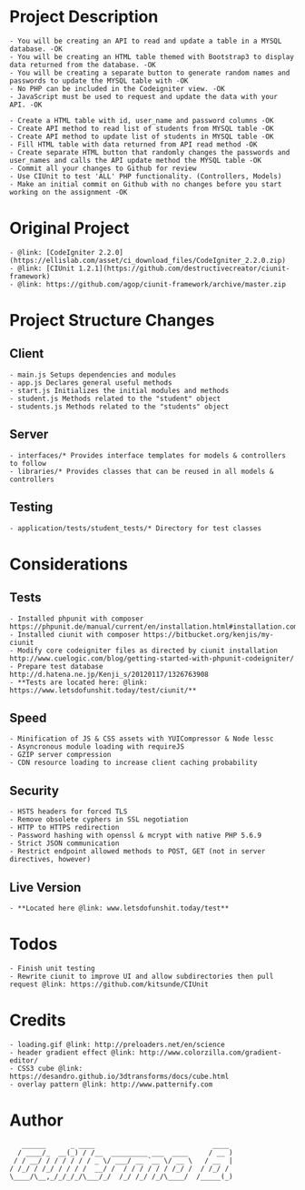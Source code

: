 Project Description
===================

    - You will be creating an API to read and update a table in a MYSQL database. -OK
    - You will be creating an HTML table themed with Bootstrap3 to display data returned from the database. -OK
    - You will be creating a separate button to generate random names and passwords to update the MYSQL table with -OK
    - No PHP can be included in the Codeigniter view. -OK
    - JavaScript must be used to request and update the data with your API. -OK

    - Create a HTML table with id, user_name and password columns -OK
    - Create API method to read list of students from MYSQL table -OK
    - Create API method to update list of students in MYSQL table -OK
    - Fill HTML table with data returned from API read method -OK
    - Create separate HTML button that randomly changes the passwords and user_names and calls the API update method the MYSQL table -OK
    - Commit all your changes to Github for review
    - Use CIUnit to test 'ALL' PHP functionality. (Controllers, Models)
    - Make an initial commit on Github with no changes before you start working on the assignment -OK

Original Project
================

    - @link: [CodeIgniter 2.2.0](https://ellislab.com/asset/ci_download_files/CodeIgniter_2.2.0.zip)
    - @link: [CIUnit 1.2.1](https://github.com/destructivecreator/ciunit-framework)
    - @link: https://github.com/agop/ciunit-framework/archive/master.zip

Project Structure Changes
=========================

Client
------

    - main.js Setups dependencies and modules
    - app.js Declares general useful methods
    - start.js Initializes the initial modules and methods
    - student.js Methods related to the "student" object
    - students.js Methods related to the "students" object

Server
------

    - interfaces/* Provides interface templates for models & controllers to follow
    - libraries/* Provides classes that can be reused in all models & controllers

Testing
-------

    - application/tests/student_tests/* Directory for test classes

Considerations
==============

Tests
-----

    - Installed phpunit with composer https://phpunit.de/manual/current/en/installation.html#installation.composer
    - Installed ciunit with composer https://bitbucket.org/kenjis/my-ciunit
    - Modify core codeigniter files as directed by ciunit installation http://www.cuelogic.com/blog/getting-started-with-phpunit-codeigniter/
    - Prepare test database http://d.hatena.ne.jp/Kenji_s/20120117/1326763908
    - **Tests are located here: @link: https://www.letsdofunshit.today/test/ciunit/**

Speed
-----

    - Minification of JS & CSS assets with YUICompressor & Node lessc
    - Asyncronous module loading with requireJS
    - GZIP server compression
    - CDN resource loading to increase client caching probability

Security
--------

    - HSTS headers for forced TLS
    - Remove obsolete cyphers in SSL negotiation
    - HTTP to HTTPS redirection
    - Password hashing with openssl & mcrypt with native PHP 5.6.9
    - Strict JSON communication
    - Restrict endpoint allowed methods to POST, GET (not in server directives, however)

Live Version
-----------

    - **Located here @link: www.letsdofunshit.today/test**

Todos
=====

    - Finish unit testing
    - Rewrite ciunit to improve UI and allow subdirectories then pull request @link: https://github.com/kitsunde/CIUnit

Credits
=======

    - loading.gif @link: http://preloaders.net/en/science
    - header gradient effect @link: http://www.colorzilla.com/gradient-editor/
    - CSS3 cube @link: https://desandro.github.io/3dtransforms/docs/cube.html
    - overlay pattern @link: http://www.patternify.com

Author
======
```
   ______      _ ____                             ____
  / ____/_  __(_) / /__  _________ ___  ____     / __ )
 / / __/ / / / / / / _ \/ ___/ __ `__ \/ __ \   / __  |
/ /_/ / /_/ / / / /  __/ /  / / / / / / /_/ /  / /_/ /
\____/\__,_/_/_/_/\___/_/  /_/ /_/ /_/\____/  /_____(_)

```
